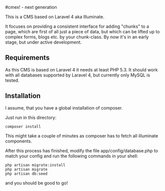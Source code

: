 #cmex! - next generation

This is a CMS based on Laravel 4 aka Illuminate.

It focuses on providing a consistent interface for adding "chunks" to a page, which are first of all just a piece of data, but which can be lifted up to complex forms, blogs etc. by your chunk-class.
By now it's in an early stage, but under active development.

## Requirements

As this CMS is based on Laravel 4 it needs at least PHP 5.3.
It should work with all databases supported by Laravel 4, but currently only MySQL is tested.

## Installation

I assume, that you have a global installation of composer.

Just run in this directory:
```
composer install
```

This might take a couple of minutes as composer has to fetch all illuminate components.

After this process has finished, modify the file app/config/database.php to match your config and run the following commands in your shell:
```
php artisan migrate:install
php artisan migrate
php artisan db:seed
```

and you should be good to go!